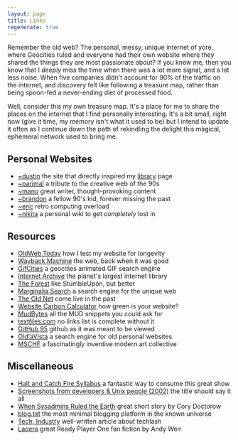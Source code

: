 ```yaml
---
layout: page
title: Links
regenerate: true
---
```


Remember the old web? The personal, messy, unique internet of yore, where Geocities ruled and everyone had their own website where they shared the things they are most passionate about? If you know me, then you know that I _deeply_ miss the time when there was a lot more signal, and a lot less noise. When five companies didn't account for 90% of the traffic on the internet, and discovery felt like following a treasure map, rather than being spoon-fed a never-ending diet of processed food.

Well, consider this my own treasure map. It's a place for me to share the places on the internet that I find personally interesting. It's a bit small, right now (give it time, my memory isn't what it used to be) but I intend to update it often as I continue down the path of rekindling the delight this magical, ephemeral network used to bring me.

## Personal Websites

- [~dustin](https://tilde.town/~dustin/) the site that directly inspired my [library](/library.html) page
- [~parimal](https://neustadt.fr/) a tribute to the creative web of the 90s
- [~manu](https://manuelmoreale.com/) great writer, thought-provoking content
- [~brandon](https://brandonsjournal.neocities.org/) a fellow 90's kid, forever missing the past
- [~eric](https://ericexperiment.com/) retro computing overload
- [~nikita](https://wiki.nikitavoloboev.xyz/) a personal wiki to get *completely* lost in

## Resources

- [OldWeb.Today](https://oldweb.today/?browser=ns3-mac#http://flower.codes) how I test my website for longevity
- [Wayback Machine](https://archive.org/web/) the web, back when it was good
- [GifCities](https://gifcities.org/) a geocities animated GIF search engine
- [Internet Archive](https://archive.org/) the planet's largest internet library
- [The Forest](https://theforest.link/) like StumbleUpon, but better
- [Marginalia Search](https://search.marginalia.nu/) a search engine for the unique web
- [The Old Net](https://theoldnet.com/) come live in the past
- [Website Carbon Calculator](https://www.websitecarbon.com/website/flower-codes/) how green is your website?
- [MudBytes](http://mudbytes.net/) all the MUD snippets you could ask for
- [textfiles.com](http://textfiles.com) no links list is complete without it
- [GitHub 95](https://github95.vercel.app/) github as it was meant to be viewed
- [Old'aVista](http://oldavista.com/) a search engine for old personal websites
- [MSCHF](https://mschf.xyz/) a fascinatingly inventive modern art collective

## Miscellaneous

- [Halt and Catch Fire Syllabus](https://bits.ashleyblewer.com/halt-and-catch-fire-syllabus/) a fantastic way to consume this great show
- [Screenshots from developers & Unix people (2002)](https://anders.unix.se/2015/10/28/screenshots-from-developers--unix-people-2002/) the title should say it all
- [When Sysadmins Ruled the Earth](https://craphound.com/overclocked/Cory_Doctorow_-_Overclocked_-_When_Sysadmins_Ruled_the_Earth.html) great short story by Cory Doctorow
- [blog.txt](https://www.curiositry.com/blog.txt) the most minimal blogging platform in the known universe
- [Tech, Industry](https://notebook.wesleyac.com/tech-industry/) well-written article about techlash
- [Lacero](http://www.galactanet.com/oneoff/lacero.html) great Ready Player One fan fiction by Andy Weir